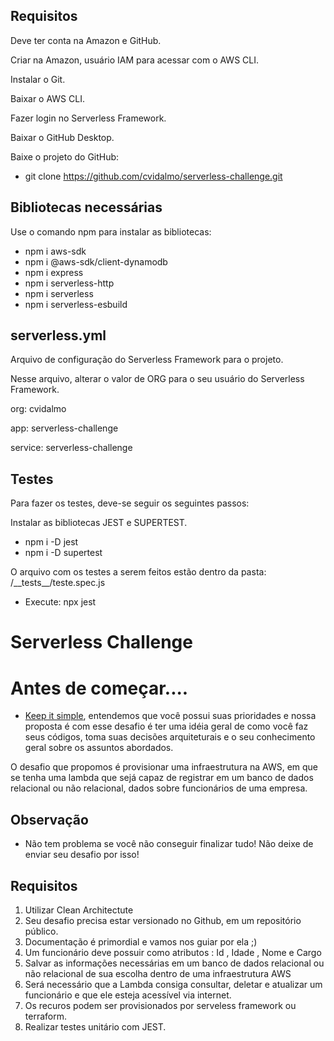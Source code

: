 
## Requisitos

Deve ter conta na Amazon e GitHub.

Criar na Amazon, usuário IAM para acessar com o AWS CLI.

Instalar o Git.

Baixar o AWS CLI.

Fazer login no Serverless Framework.

Baixar o GitHub Desktop.

Baixe o projeto do GitHub:

- git clone https://github.com/cvidalmo/serverless-challenge.git

## Bibliotecas necessárias
Use o comando npm para instalar as bibliotecas:

- npm i aws-sdk
- npm i @aws-sdk/client-dynamodb
- npm i express
- npm i serverless-http
- npm i serverless
- npm i serverless-esbuild


## serverless.yml
Arquivo de configuração do Serverless Framework para o projeto.

Nesse arquivo, alterar o valor de ORG para o seu usuário do Serverless Framework.

org: cvidalmo

app: serverless-challenge

service: serverless-challenge


## Testes
Para fazer os testes, deve-se seguir os seguintes passos:

Instalar as bibliotecas JEST e SUPERTEST.

- npm i -D jest
- npm i -D supertest

O arquivo com os testes a serem feitos estão dentro da pasta: /\_\_tests\_\_/teste.spec.js

- Execute: npx jest

#
#



# Serverless Challenge

# Antes de começar....

- [Keep it simple](https://pt.wikipedia.org/wiki/Princ%C3%ADpio_KISS), entendemos que você possui suas prioridades e nossa proposta é com esse desafio é ter uma idéia geral de como você faz seus códigos, toma suas decisões arquiteturais e o seu conhecimento geral sobre os assuntos abordados.

O desafio que propomos é provisionar uma infraestrutura na AWS, em que se tenha uma lambda que sejá capaz de registrar em um banco de dados relacional ou não relacional, dados sobre funcionários de uma empresa.

## Observação
- Não tem problema se você não conseguir finalizar tudo! Não deixe de enviar seu desafio por isso!

## Requisitos
 1. Utilizar Clean Architectute
 2. Seu desafio precisa estar versionado no Github, em um repositório público.
 3. Documentação é primordial e vamos nos guiar por ela ;)
 4. Um funcionário deve possuir como atributos : Id , Idade , Nome e Cargo<br/>
 5. Salvar as informações necessárias em um banco de dados relacional ou não relacional de sua escolha dentro de uma infraestrutura AWS<br/>
 6. Será necessário que a Lambda consiga consultar, deletar e atualizar um funcionário e que ele esteja acessível via internet.<br/>
 7. Os recuros podem ser provisionados por serveless framework ou terraform.
 8. Realizar testes unitário com JEST.

